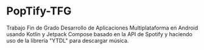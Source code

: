 # PopTify-TFG
Trabajo Fin de Grado Desarrollo de Aplicaciones Multiplataforma en Android usando Kotlin y Jetpack Compose basado en la API de Spotify y haciendo uso de la librería "YTDL" para descargar música.
